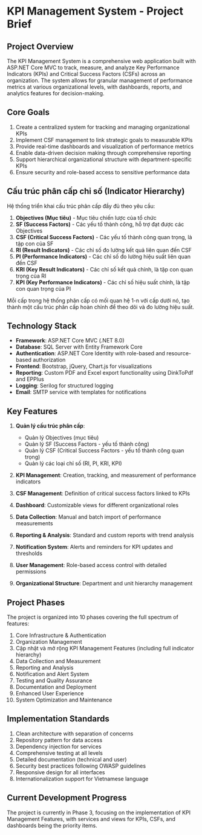 # KPI Management System - Project Brief

## Project Overview

The KPI Management System is a comprehensive web application built with ASP.NET Core MVC to track, measure, and analyze Key Performance Indicators (KPIs) and Critical Success Factors (CSFs) across an organization. The system allows for granular management of performance metrics at various organizational levels, with dashboards, reports, and analytics features for decision-making.

## Core Goals

1. Create a centralized system for tracking and managing organizational KPIs
2. Implement CSF management to link strategic goals to measurable KPIs
3. Provide real-time dashboards and visualization of performance metrics
4. Enable data-driven decision making through comprehensive reporting
5. Support hierarchical organizational structure with department-specific KPIs
6. Ensure security and role-based access to sensitive performance data

## Cấu trúc phân cấp chỉ số (Indicator Hierarchy)

Hệ thống triển khai cấu trúc phân cấp đầy đủ theo yêu cầu:

1. **Objectives (Mục tiêu)** - Mục tiêu chiến lược của tổ chức
2. **SF (Success Factors)** - Các yếu tố thành công, hỗ trợ đạt được các Objectives
3. **CSF (Critical Success Factors)** - Các yếu tố thành công quan trọng, là tập con của SF
4. **RI (Result Indicators)** - Các chỉ số đo lường kết quả liên quan đến CSF
5. **PI (Performance Indicators)** - Các chỉ số đo lường hiệu suất liên quan đến CSF
6. **KRI (Key Result Indicators)** - Các chỉ số kết quả chính, là tập con quan trọng của RI
7. **KPI (Key Performance Indicators)** - Các chỉ số hiệu suất chính, là tập con quan trọng của PI

Mỗi cấp trong hệ thống phân cấp có mối quan hệ 1-n với cấp dưới nó, tạo thành một cấu trúc phân cấp hoàn chỉnh để theo dõi và đo lường hiệu suất.

## Technology Stack

- **Framework**: ASP.NET Core MVC (.NET 8.0)
- **Database**: SQL Server with Entity Framework Core
- **Authentication**: ASP.NET Core Identity with role-based and resource-based authorization
- **Frontend**: Bootstrap, jQuery, Chart.js for visualizations
- **Reporting**: Custom PDF and Excel export functionality using DinkToPdf and EPPlus
- **Logging**: Serilog for structured logging
- **Email**: SMTP service with templates for notifications

## Key Features

1. **Quản lý cấu trúc phân cấp**:

   - Quản lý Objectives (mục tiêu)
   - Quản lý SF (Success Factors - yếu tố thành công)
   - Quản lý CSF (Critical Success Factors - yếu tố thành công quan trọng)
   - Quản lý các loại chỉ số (RI, PI, KRI, KPI)

2. **KPI Management**: Creation, tracking, and measurement of performance indicators
3. **CSF Management**: Definition of critical success factors linked to KPIs
4. **Dashboard**: Customizable views for different organizational roles
5. **Data Collection**: Manual and batch import of performance measurements
6. **Reporting & Analysis**: Standard and custom reports with trend analysis
7. **Notification System**: Alerts and reminders for KPI updates and thresholds
8. **User Management**: Role-based access control with detailed permissions
9. **Organizational Structure**: Department and unit hierarchy management

## Project Phases

The project is organized into 10 phases covering the full spectrum of features:

1. Core Infrastructure & Authentication
2. Organization Management
3. Cập nhật và mở rộng KPI Management Features (including full indicator hierarchy)
4. Data Collection and Measurement
5. Reporting and Analysis
6. Notification and Alert System
7. Testing and Quality Assurance
8. Documentation and Deployment
9. Enhanced User Experience
10. System Optimization and Maintenance

## Implementation Standards

1. Clean architecture with separation of concerns
2. Repository pattern for data access
3. Dependency injection for services
4. Comprehensive testing at all levels
5. Detailed documentation (technical and user)
6. Security best practices following OWASP guidelines
7. Responsive design for all interfaces
8. Internationalization support for Vietnamese language

## Current Development Progress

The project is currently in Phase 3, focusing on the implementation of KPI Management Features, with services and views for KPIs, CSFs, and dashboards being the priority items.
